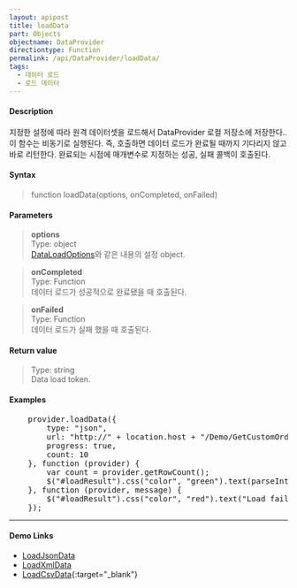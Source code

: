 ```yaml
---
layout: apipost
title: loadData
part: Objects
objectname: DataProvider
directiontype: Function
permalink: /api/DataProvider/loadData/
tags:
  - 데이터 로드
  - 로드 데이터
---
```



#### Description

 지정한 설정에 따라 원격 데이터셋을 로드해서 DataProvider 로컬 저장소에 저장한다.. 이 함수는 비동기로 실행된다. 즉, 호출하면 데이터 로드가 완료될 때까지 기다리지 않고 바로 리턴한다. 완료되는 시점에 매개변수로 지정하는 성공, 실패 콜백이 호출된다.

#### Syntax

> function loadData(options, onCompleted, onFailed)

#### Parameters

> **options**  
> Type: object  
> [DataLoadOptions](/api/types/DataLoadOptions)와 같은 내용의 설정 object.  

> **onCompleted**  
> Type: Function  
> 데이터 로드가 성공적으로 완료됐을 때 호출된다.  

> **onFailed**  
> Type: Function  
> 데이터 로드가 실패 했을 때 호출된다.  

#### Return value

> Type: string  
> Data load token.  

#### Examples 

<pre class="prettyprint">
    provider.loadData({
        type: "json",
        url: "http://" + location.host + "/Demo/GetCustomOrders",
        progress: true,
        count: 10
    }, function (provider) {
        var count = provider.getRowCount();
        $("#loadResult").css("color", "green").text(parseInt(count).toLocaleString() + " rows loaded.").show();
    }, function (provider, message) {
        $("#loadResult").css("color", "red").text("Load failed: " + message).show();
    });
</pre>

---

#### Demo Links

* [LoadJsonData](http://demo.realgrid.com/FillData/LoadJsonData/)<br/>
* [LoadXmlData](http://demo.realgrid.com/FillData/LoadXmlData/)<br/>
* [LoadCsvData](http://demo.realgrid.com/FillData/LoadCsvData/){:target="_blank"} 